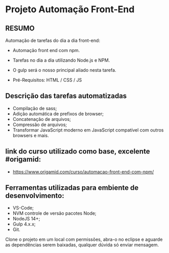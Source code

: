 # Projeto Automação Front-End

## RESUMO

Automação de tarefas do dia a dia front-end:
* Automação front end com npm. 
* Tarefas no dia a dia utilizando Node.js e NPM. 
* O gulp será o nosso principal aliado nesta tarefa.

* Pré-Requisitos: HTML / CSS / JS

## Descrição das tarefas automatizadas

* Compilação de sass;
* Adição automática de prefixos de browser;
* Concatenação de arquivos;
* Compressão de arquivos;
* Transformar JavaScript moderno em JavaScript compatível com outros browsers e mais.

## link do curso utilizado como base, excelente #origamid:
* https://www.origamid.com/curso/automacao-front-end-com-npm/

## Ferramentas utilizadas para embiente de desenvolvimento:
* VS-Code;
* NVM controle de versão pacotes Node;
* NodeJS 14+;
* Gulp 4.x.x;
* Git.

Clone o projeto em um local com permissões, abra-o no eclipse e aguarde
as dependências serem baixadas, qualquer dúvida só enviar mensagem.
